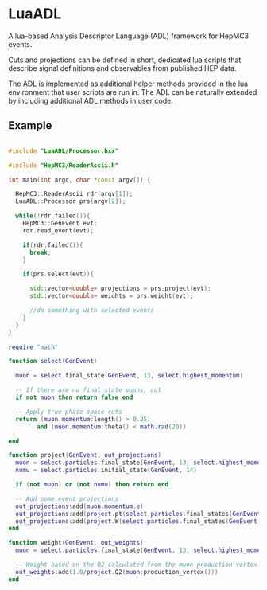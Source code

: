 # LuaADL

A lua-based Analysis Descriptor Language (ADL) framework for HepMC3 events.

Cuts and projections can be defined in short, dedicated lua scripts that 
describe signal definitions and observables from published HEP data.

The ADL is implemented as additional helper methods provided in the lua 
environment that user scripts are run in. The ADL can be naturally extended by 
including additional ADL methods in user code.

## Example

```cpp

#include "LuaADL/Processor.hxx"

#include "HepMC3/ReaderAscii.h"

int main(int argc, char *const argv[]) {

  HepMC3::ReaderAscii rdr(argv[1]);
  LuaADL::Processor prs(argv[2]);

  while(!rdr.failed()){
    HepMC3::GenEvent evt;
    rdr.read_event(evt);

    if(rdr.failed()){
      break;
    }

    if(prs.select(evt)){

      std::vector<double> projections = prs.project(evt);
      std::vector<double> weights = prs.weight(evt);

      //do something with selected events
    }
  }
}

```

```lua
require "math"

function select(GenEvent)

  muon = select.final_state(GenEvent, 13, select.highest_momentum)

  -- If there are no final state muons, cut
  if not muon then return false end

  -- Apply true phase space cuts
  return (muon.momentum:length() > 0.25) 
        and (muon.momentum:theta() < math.rad(20))

end

function project(GenEvent, out_projections)
  muon = select.particles.final_state(GenEvent, 13, select.highest_momentum)
  numu = select.particles.initial_state(GenEvent, 14)

  if (not muon) or (not numu) then return end

  -- Add some event projections
  out_projections:add(muon.momentum.e)
  out_projections:add(project.pt(select.particles.final_states(GenEvent, select.particles.charged)));
  out_projections:add(project.W(select.particles.final_states(GenEvent)));
end

function weight(GenEvent, out_weights)
  muon = select.particles.final_state(GenEvent, 13, select.highest_momentum)

  -- Weight based on the Q2 calculated from the muon production vertex
  out_weights:add(1.0/project.Q2(muon:production_vertex()))
end

```